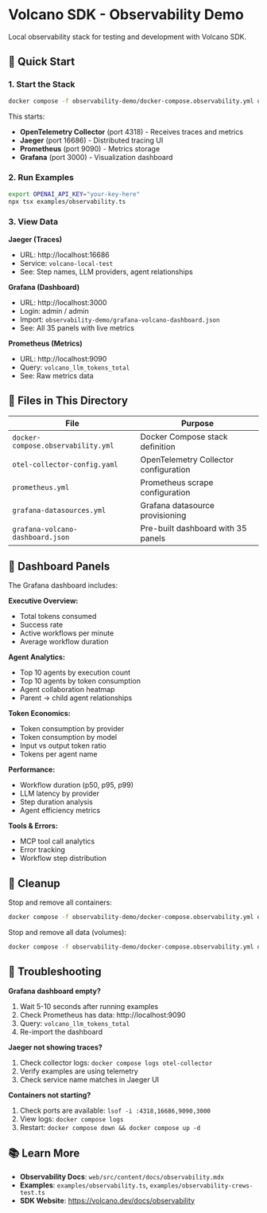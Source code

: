 # Volcano SDK - Observability Demo

Local observability stack for testing and development with Volcano SDK.

## 🚀 Quick Start

### 1. Start the Stack

```bash
docker compose -f observability-demo/docker-compose.observability.yml up -d
```

This starts:
- **OpenTelemetry Collector** (port 4318) - Receives traces and metrics
- **Jaeger** (port 16686) - Distributed tracing UI
- **Prometheus** (port 9090) - Metrics storage
- **Grafana** (port 3000) - Visualization dashboard

### 2. Run Examples

```bash
export OPENAI_API_KEY="your-key-here"
npx tsx examples/observability.ts
```

### 3. View Data

**Jaeger (Traces)**
- URL: http://localhost:16686
- Service: `volcano-local-test`
- See: Step names, LLM providers, agent relationships

**Grafana (Dashboard)**
- URL: http://localhost:3000
- Login: admin / admin
- Import: `observability-demo/grafana-volcano-dashboard.json`
- See: All 35 panels with live metrics

**Prometheus (Metrics)**
- URL: http://localhost:9090
- Query: `volcano_llm_tokens_total`
- See: Raw metrics data

## 📁 Files in This Directory

| File | Purpose |
|------|---------|
| `docker-compose.observability.yml` | Docker Compose stack definition |
| `otel-collector-config.yaml` | OpenTelemetry Collector configuration |
| `prometheus.yml` | Prometheus scrape configuration |
| `grafana-datasources.yml` | Grafana datasource provisioning |
| `grafana-volcano-dashboard.json` | Pre-built dashboard with 35 panels |

## 🎯 Dashboard Panels

The Grafana dashboard includes:

**Executive Overview:**
- Total tokens consumed
- Success rate
- Active workflows per minute
- Average workflow duration

**Agent Analytics:**
- Top 10 agents by execution count
- Top 10 agents by token consumption
- Agent collaboration heatmap
- Parent → child agent relationships

**Token Economics:**
- Token consumption by provider
- Token consumption by model
- Input vs output token ratio
- Tokens per agent name

**Performance:**
- Workflow duration (p50, p95, p99)
- LLM latency by provider
- Step duration analysis
- Agent efficiency metrics

**Tools & Errors:**
- MCP tool call analytics
- Error tracking
- Workflow step distribution

## 🧹 Cleanup

Stop and remove all containers:
```bash
docker compose -f observability-demo/docker-compose.observability.yml down
```

Stop and remove all data (volumes):
```bash
docker compose -f observability-demo/docker-compose.observability.yml down -v
```

## 🔧 Troubleshooting

**Grafana dashboard empty?**
1. Wait 5-10 seconds after running examples
2. Check Prometheus has data: http://localhost:9090
3. Query: `volcano_llm_tokens_total`
4. Re-import the dashboard

**Jaeger not showing traces?**
1. Check collector logs: `docker compose logs otel-collector`
2. Verify examples are using telemetry
3. Check service name matches in Jaeger UI

**Containers not starting?**
1. Check ports are available: `lsof -i :4318,16686,9090,3000`
2. View logs: `docker compose logs`
3. Restart: `docker compose down && docker compose up -d`

## 📚 Learn More

- **Observability Docs**: `web/src/content/docs/observability.mdx`
- **Examples**: `examples/observability.ts`, `examples/observability-crews-test.ts`
- **SDK Website**: https://volcano.dev/docs/observability

